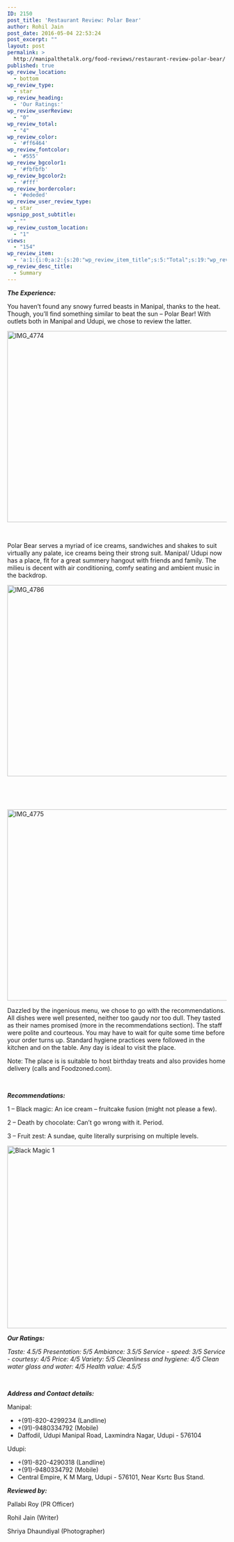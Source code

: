 ```yaml
---
ID: 2150
post_title: 'Restaurant Review: Polar Bear'
author: Rohil Jain
post_date: 2016-05-04 22:53:24
post_excerpt: ""
layout: post
permalink: >
  http://manipalthetalk.org/food-reviews/restaurant-review-polar-bear/
published: true
wp_review_location:
  - bottom
wp_review_type:
  - star
wp_review_heading:
  - 'Our Ratings:'
wp_review_userReview:
  - "0"
wp_review_total:
  - "4"
wp_review_color:
  - '#ff6464'
wp_review_fontcolor:
  - '#555'
wp_review_bgcolor1:
  - '#fbfbfb'
wp_review_bgcolor2:
  - '#fff'
wp_review_bordercolor:
  - '#ededed'
wp_review_user_review_type:
  - star
wpsnipp_post_subtitle:
  - ""
wp_review_custom_location:
  - "1"
views:
  - "154"
wp_review_item:
  - 'a:1:{i:0;a:2:{s:20:"wp_review_item_title";s:5:"Total";s:19:"wp_review_item_star";s:1:"4";}}'
wp_review_desc_title:
  - Summary
---
```

<em><strong>The Experience:</strong></em>

You haven’t found any snowy furred beasts in Manipal, thanks to the heat. Though, you’ll find something similar to beat the sun – Polar Bear! With outlets both in Manipal and Udupi, we chose to review the latter.

<a href="http://manipalthetalk.net/wp-content/uploads/2016/04/IMG_4774.jpg" rel="attachment wp-att-2162"><img class="aligncenter wp-image-2162 size-large" src="http://manipalthetalk.net/wp-content/uploads/2016/04/IMG_4774-1024x683.jpg" alt="IMG_4774" width="658" height="439" /></a>

&nbsp;

Polar Bear serves a myriad of ice creams, sandwiches and shakes to suit virtually any palate, ice creams being their strong suit. Manipal/ Udupi now has a place, fit for a great summery hangout with friends and family. The milieu is decent with air conditioning, comfy seating and ambient music in the backdrop.

<a href="http://manipalthetalk.net/wp-content/uploads/2016/04/IMG_4786.jpg"><img class="aligncenter size-large wp-image-2163" src="http://manipalthetalk.net/wp-content/uploads/2016/04/IMG_4786-1024x683.jpg" alt="IMG_4786" width="658" height="439" /></a>

&nbsp;

&nbsp;

<a href="http://manipalthetalk.net/wp-content/uploads/2016/04/IMG_4775.jpg" rel="attachment wp-att-2161"><img class="aligncenter wp-image-2161 size-large" src="http://manipalthetalk.net/wp-content/uploads/2016/04/IMG_4775-1024x683.jpg" alt="IMG_4775" width="658" height="439" /></a>

Dazzled by the ingenious menu, we chose to go with the recommendations. All dishes were well presented, neither too gaudy nor too dull. They tasted as their names promised (more in the recommendations section). The staff were polite and courteous. You may have to wait for quite some time before your order turns up. Standard hygiene practices were followed in the kitchen and on the table. Any day is ideal to visit the place.

Note: The place is is suitable to host birthday treats and also provides home delivery (calls and Foodzoned.com).

&nbsp;

<em><strong>Recommendations:</strong></em>

1 – Black magic: An ice cream – fruitcake fusion (might not please a few).

2 – Death by chocolate: Can’t go wrong with it. Period.

3 – Fruit zest: A sundae, quite literally surprising on multiple levels.

<a href="http://manipalthetalk.net/wp-content/uploads/2016/04/Black-Magic-1.jpg" rel="attachment wp-att-2155"><img class="aligncenter wp-image-2155 size-large" src="http://manipalthetalk.net/wp-content/uploads/2016/04/Black-Magic-1-1024x652.jpg" alt="Black Magic 1" width="658" height="419" /></a>

<em><strong>Our Ratings:</strong></em>

<em>Taste: 4.5/5</em>
<em> Presentation: 5/5</em>
<em> Ambiance: 3.5/5</em>
<em> Service - speed: 3/5</em>
<em> Service - courtesy: 4/5</em>
<em> Price: 4/5</em>
<em> Variety: 5/5</em>
<em> Cleanliness and hygiene: 4/5</em>
<em> Clean water glass and water: 4/5</em>
<em> Health value: 4.5/5</em>

&nbsp;

<em><strong>Address and Contact details:</strong></em>

Manipal:
<ul id="comp-contact" class="comp-contact">
 	<li>
<div class="telCntct cmawht"><a class="tel">+(91)-820-4299234 (Landline)</a></div></li>
 	<li>
<div class="telCntct cmawht"><a class="tel">+(91)-9480334792 (Mobile)</a></div></li>
 	<li><span class="comp-text"><span id="fulladdress" class="adrstxtr">Daffodil, Udupi Manipal Road, Laxmindra Nagar, Udupi - 576104</span></span></li>
</ul>
Udupi:
<ul id="comp-contact" class="comp-contact">
 	<li>
<div class="telCntct cmawht"><a class="tel">+(91)-820-4290318 (Landline)</a></div></li>
 	<li>
<div class="telCntct cmawht"><a class="tel">+(91)-9480334792 (Mobile)</a></div></li>
 	<li><span class="comp-text"><span id="fulladdress" class="adrstxtr">Central Empire, K M Marg, Udupi - 576101, Near Ksrtc Bus Stand.</span></span></li>
</ul>
<em><strong>Reviewed by:</strong></em>

Pallabi Roy (PR Officer)

Rohil Jain (Writer)

Shriya Dhaundiyal (Photographer)

&nbsp;

&nbsp;

&nbsp;

&nbsp;